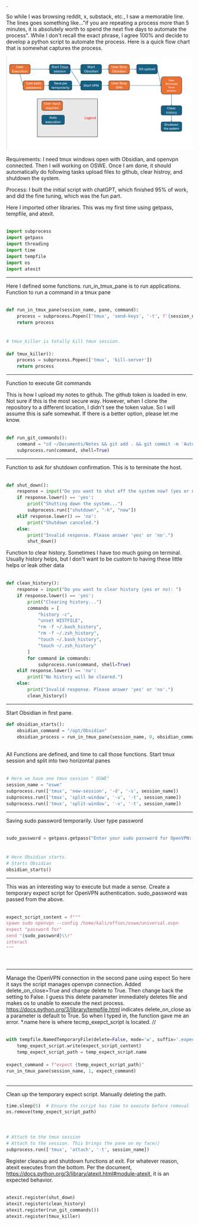 . 

So while I was browsing reddit, x, substack, etc., I saw a memorable line. The lines goes something like..."if you are repeating a process more than 5 minutes, it is absolutely worth to spend the next five days to automate the process". While I don't recall the exact phrase, I agree 100% and decide to develop a python script to automate the process.  Here is a quick flow chart that is somewhat captures the process.

![](Images/Pasted%20image%2020240625212423.png)

Requirements:
I need tmux windows open with Obsidian, and openvpn connected. Then I will working on OSWE. Once I am done, it should automatically do following tasks upload files to github,  clear histroy, and shutdown the system. 

Process: I built the initial script with chatGPT, which finished 95% of work, and did the fine tuning, which was the fun part. 



Here I imported other libraries. This was my first time using getpass, tempfile, and atexit. 

``` python

import subprocess
import getpass
import threading
import time
import tempfile
import os
import atexit
```
---


Here I defined some functions.  run_in_tmux_pane is to run applications.  Function to run a command in a tmux pane

```python 

def run_in_tmux_pane(session_name, pane, command):
    process = subprocess.Popen(['tmux', 'send-keys', '-t', f'{session_name}.{pane}', command, 'C-m'])
    return process


# tmux_killer is totally kill tmux session.

def tmux_killer():
    process = subprocess.Popen(['tmux', 'kill-server'])
    return process


```

 
 
 ---
 
 Function to execute Git commands

 This is how I upload my notes to github. The github token is loaded in env. Not sure if this is the most secure way. However, when I clone the repository to a different location, I didn't see the token value. So I will assume this is safe somewhat. If there is a better option, please let me know. 

```python

def run_git_commands():
    command = "cd ~/Documents/Notes && git add . && git commit -m 'Automatic commit' && git push"
    subprocess.run(command, shell=True)

```



---
 
 
 Function to ask for shutdown confirmation.  This is to terminate the host. 
```python

def shut_down():
    response = input("Do you want to shut off the system now? (yes or no): ")
    if response.lower() == 'yes':
        print("Shutting down the system...")
        subprocess.run(["shutdown", "-h", "now"])
    elif response.lower() == 'no':
        print("Shutdown canceled.")
    else:
        print("Invalid response. Please answer 'yes' or 'no'.")
        shut_down()
```

 Function to clear history.   Sometimes I have too much going on terminal.   Usually history helps, but I don't want to be custom to having these little helps or leak other data
 
```python

def clean_history():
    response = input("Do you want to clear history (yes or no): ")
    if response.lower() == 'yes':
        print("Clearing history...")
        commands = [
            "history -c",
            "unset HISTFILE",
            "rm -f ~/.bash_history",
            "rm -f ~/.zsh_history",
            "touch ~/.bash_history",
            "touch ~/.zsh_history"
        ]
        for command in commands:
            subprocess.run(command, shell=True)
    elif response.lower() == 'no':
        print("No history will be cleared.")
    else:
        print("Invalid response. Please answer 'yes' or 'no'.")
        clean_history()

```



---
 
 Start Obsidian in first pane.   
```python 
def obsidian_starts():
    obsidian_command = "/opt/Obsidian"
    obsidian_process = run_in_tmux_pane(session_name, 0, obsidian_command)



```

 All Functions are defined, and time to call those functions.  Start tmux session and split into two horizontal panes

``` python 

# Here we have one tmux session " OSWE" 
session_name = "oswe"
subprocess.run(['tmux', 'new-session', '-d', '-s', session_name])
subprocess.run(['tmux', 'split-window', '-v', '-t', session_name])
subprocess.run(['tmux', 'split-window', '-v', '-t', session_name])

```



---

 Saving sudo password temporarily. User type password
 
```python

sudo_password = getpass.getpass("Enter your sudo password for OpenVPN: ")


# Here Obsidian starts. 
# Starts Obsidian
obsidian_starts()


```


---
This was an interesting way to execute but made a sense. Create a temporary expect script for OpenVPN authentication. sudo_password was passed from the above. 

```python

expect_script_content = f"""
spawn sudo openvpn --config /home/kali/offsec/oswe/universal.ovpn
expect "password for"
send "{sudo_password}\\r"
interact
"""




```


---
 Manage the OpenVPN connection in the second pane using expect
 So here it says the script manages openvpn connection.  Added delete_on_close=True and change delete to True. Then change back the setting to False. I guess this delete parameter immediately deletes file and makes os to unable to execute the next process. https://docs.python.org/3/library/tempfile.html indicates delete_on_close as a parameter is default to True. So when I typed in, the function gave me an error.  *.name here is where tecmp_exepct_script is located. //
```python 

with tempfile.NamedTemporaryFile(delete=False, mode='w', suffix='.expect') as temp_expect_script:
    temp_expect_script.write(expect_script_content)
    temp_expect_script_path = temp_expect_script.name

expect_command = f"expect {temp_expect_script_path}"
run_in_tmux_pane(session_name, 1, expect_command)



```


---

Clean up the temporary expect script. Manually deleting the path.
```python
time.sleep(5)  # Ensure the script has time to execute before removal
os.remove(temp_expect_script_path)



# Attach to the tmux session
# Attach to the session. This brings the pane on my face//
subprocess.run(['tmux', 'attach', '-t', session_name])

```



 Register cleanup and shutdown functions at exit. For whatever reason, atexit executes from the bottom. Per the document, https://docs.python.org/3/library/atexit.html#module-atexit, it is an expected behavior.
```python

atexit.register(shut_down)
atexit.register(clean_history)
atexit.register(run_git_commands())
atexit.register(tmux_killer)



```
